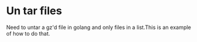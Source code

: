# Un tar files

Need to untar a gz'd file in golang and only files in a list.This is an example of how to do that.